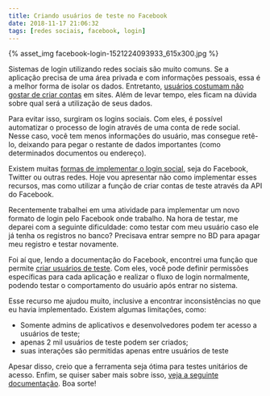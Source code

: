 ```yaml
---
title: Criando usuários de teste no Facebook
date: 2018-11-17 21:06:32
tags: [redes sociais, facebook, login]
---
```


{% asset_img facebook-login-1521224093933_615x300.jpg %}

Sistemas de login utilizando redes sociais são muito comuns. Se a aplicação precisa de uma área privada e com informações pessoais, essa é a melhor forma de isolar os dados. Entretanto, [usuários costumam não gostar de criar contas](https://conversionxl.com/blog/social-login/) em sites. Além de levar tempo, eles ficam na dúvida sobre qual será a utilização de seus dados.

Para evitar isso, surgiram os logins sociais. Com eles, é possível automatizar o processo de login através de uma conta de rede social. Nesse caso, você tem menos informações do usuário, mas consegue retê-lo, deixando para pegar o restante de dados importantes (como determinados documentos ou endereço).

Existem muitas [formas de implementar o login social](https://canaltech.com.br/software/aprenda-a-adicionar-o-login-com-facebook-no-seu-site-usando-javascript-ou-php/), seja do Facebook, Twitter ou outras redes. Hoje vou apresentar não como implementar esses recursos, mas como utilizar a função de criar contas de teste através da API do Facebook.

Recentemente trabalhei em uma atividade para implementar um novo formato de login pelo Facebook onde trabalho. Na hora de testar, me deparei com a seguinte dificuldade: como testar com meu usuário caso ele já tenha os registros no banco? Precisava entrar sempre no BD para apagar meu registro e testar novamente.

Foi aí que, lendo a documentação do Facebook, encontrei uma função que permite [criar usuários de teste](https://developers.facebook.com/docs/apps/test-users/?locale=pt_BR). Com eles, você pode definir permissões específicas para cada aplicação e realizar o fluxo de login normalmente, podendo testar o comportamento do usuário após entrar no sistema.

Esse recurso me ajudou muito, inclusive a encontrar inconsistências no que eu havia implementado. Existem algumas limitações, como:

* Somente admins de aplicativos e desenvolvedores podem ter acesso a usuários de teste;
* apenas 2 mil usuários de teste podem ser criados;
* suas interações são permitidas apenas entre usuários de teste

Apesar disso, creio que a ferramenta seja ótima para testes unitários de acesso. Enfim, se quiser saber mais sobre isso, [veja a seguinte documentação](https://developers.facebook.com/docs/apps/test-users/?locale=pt_BR). Boa sorte!

